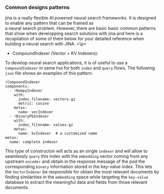 ### Common designs patterns
jina is a really flexible AI powered neural search frameworks. It is designed to enable any pattern that can be framed as  
a neural search problem.
However, there are basic basic common patterns that show when developping search solutions with jina and here is a recopilation of some of them below for your detailed reference when building a neural search with JINA.
<\p>

- CompoundIndexer (Vector + KV Indexers):

To develop neural search applications, it is of useful to use a `CompoundIndexer` in same `Pod` for both `index` and `query` flows.
The following `json` file shows an examples of this pattern.

```
!CompoundIndexer
components:
  - !NumpyIndexer
    with:
      index_filename: vectors.gz
      metric: cosine
    metas:
      name: vecIndexer
  - !BinaryPbIndexer
    with:
      index_filename: values.gz
    metas:
      name: kvIndexer  # a customized name
metas:
  name: complete indexer
```

This type of constructon will acts as an single `indexer` and will allow to seamlessly `query` this index with the `embedding` vector coming
from any upstream `encoder` and obtain in the response message of the pod the corresponding `binary` information stored in
the key-value index. This lets the `VectorIndexer` be responsible for obtain the most relevant documents by finding similarities
in the `embedding` space while targeting the `key-value` database to extract the meaningful data and fields from those relevant documents.

